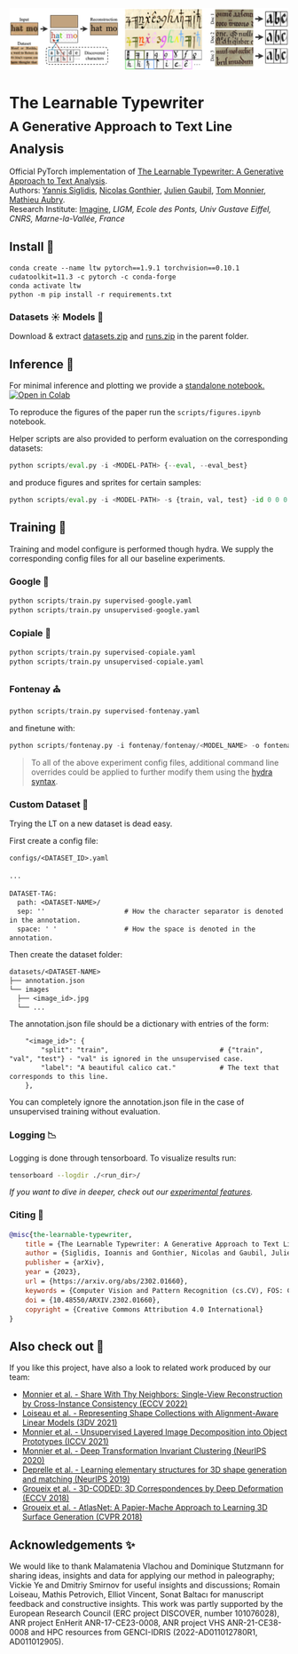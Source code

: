 ![teaser.png](./.media/teaser.png)

# The Learnable Typewriter <br><sub>A Generative Approach to Text Line Analysis</sub>
Official PyTorch implementation of [The Learnable Typewriter: A Generative Approach to Text Αnalysis](https://imagine.enpc.fr/~siglidii/learnable-typewriter/).  
Authors: [Yannis Siglidis](https://imagine.enpc.fr/~siglidii/), [Nicolas Gonthier](https://perso.telecom-paristech.fr/gonthier/), [Julien Gaubil](https://juliengaubil.github.io/), [Tom Monnier](https://www.tmonnier.com/), [Mathieu Aubry](http://imagine.enpc.fr/~aubrym/).  
Research Institute: [Imagine](https://imagine.enpc.fr/), _LIGM, Ecole des Ponts, Univ Gustave Eiffel, CNRS, Marne-la-Vallée, France_

## Install :seedling:
```shell
conda create --name ltw pytorch==1.9.1 torchvision==0.10.1 cudatoolkit=11.3 -c pytorch -c conda-forge
conda activate ltw
python -m pip install -r requirements.txt
```

### Datasets :sunny: Models :hammer:
Download & extract [datasets.zip](https://www.dropbox.com/s/0fa9hcbfu9vr3t2/datasets.zip?dl=0) and [runs.zip](https://www.dropbox.com/s/c4c7lbp1ydqs9dj/runs.zip?dl=0) in the parent folder.

## Inference :peach:
For minimal inference and plotting we provide a [standalone notebook. ![Open in Colab](https://colab.research.google.com/assets/colab-badge.svg)](https://colab.research.google.com/drive/1XAMUPkpTzkKCd5ZH5jn8dy4_ukSX8slJ?usp=sharing)

To reproduce the figures of the paper run the `scripts/figures.ipynb` notebook.

Helper scripts are also provided to perform evaluation on the corresponding datasets:

```python
python scripts/eval.py -i <MODEL-PATH> {--eval, --eval_best}
```

and produce figures and sprites for certain samples:

```python
python scripts/eval.py -i <MODEL-PATH> -s {train, val, test} -id 0 0 0 -is 1 2 3 --plot_sprites
```

## Training :blossom:
Training and model configure is performed though hydra.
We supply the corresponding config files for all our baseline experiments.

### Google :newspaper:
```python
python scripts/train.py supervised-google.yaml
python scripts/train.py unsupervised-google.yaml
```

### Copiale :scroll:
```python 
python scripts/train.py supervised-copiale.yaml
python scripts/train.py unsupervised-copiale.yaml
```

### Fontenay :church:
```python
python scripts/train.py supervised-fontenay.yaml
```

and finetune with:

```python
python scripts/fontenay.py -i fontenay/fontenay/<MODEL_NAME> -o fontenay/fontenay-ft/ --max_epochs 150 -k "training.optimizer.lr=0.001"
```

> To all of the above experiment config files, additional command line overrides could be applied to further modify them using the [hydra syntax](https://hydra.cc/docs/advanced/override_grammar/basic/).

### Custom Dataset :floppy_disk:
Trying the LT on a new dataset is dead easy.

First create a config file:

```
configs/<DATASET_ID>.yaml

...

DATASET-TAG:
  path: <DATASET-NAME>/
  sep: ''                    # How the character separator is denoted in the annotation. 
  space: ' '                 # How the space is denoted in the annotation.
```

Then create the dataset folder:

```
datasets/<DATASET-NAME>
├── annotation.json
└── images
  ├── <image_id>.jpg
  └── ...
```

The annotation.json file should be a dictionary with entries of the form:
```
    "<image_id>": {
        "split": "train",                            # {"train", "val", "test"} - "val" is ignored in the unsupervised case.
        "label": "A beautiful calico cat."           # The text that corresponds to this line.
    },
```

You can completely ignore the annotation.json file in the case of unsupervised training without evaluation.


### Logging :chart_with_downwards_trend:
Logging is done through tensorboard. To visualize results run:

```bash
tensorboard --logdir ./<run_dir>/
```

_If you want to dive in deeper, check out our [experimental features](https://github.com/ysig/learnable-typewriter/blob/main/EXPERIMENTAL.md)._

### Citing :dizzy:

```bibtex
@misc{the-learnable-typewriter,
	title = {The Learnable Typewriter: A Generative Approach to Text Line Analysis},
	author = {Siglidis, Ioannis and Gonthier, Nicolas and Gaubil, Julien and Monnier, Tom and Aubry, Mathieu},
	publisher = {arXiv},
	year = {2023},
	url = {https://arxiv.org/abs/2302.01660},
	keywords = {Computer Vision and Pattern Recognition (cs.CV), FOS: Computer and information sciences, FOS: Computer and information sciences},
	doi = {10.48550/ARXIV.2302.01660},
	copyright = {Creative Commons Attribution 4.0 International}
}
```

## Also check out :rainbow:
If you like this project, have also a look to related work produced by our team:

- [Monnier et al. - Share With Thy Neighbors: Single-View Reconstruction by Cross-Instance Consistency (ECCV 2022)](https://www.tmonnier.com/UNICORN/)
- [Loiseau et al. - Representing Shape Collections with Alignment-Aware Linear Models (3DV 2021)](https://romainloiseau.github.io/deep-linear-shapes/)
- [Monnier et al. - Unsupervised Layered Image Decomposition into Object Prototypes (ICCV 2021)](https://arxiv.org/abs/2006.11132)
- [Monnier et al. - Deep Transformation Invariant Clustering (NeurIPS 2020)](https://arxiv.org/abs/2006.11132)
- [Deprelle et al. - Learning elementary structures for 3D shape generation and matching (NeurIPS 2019)](https://arxiv.org/abs/1908.04725)
- [Groueix et al. - 3D-CODED: 3D Correspondences by Deep Deformation (ECCV 2018)](https://arxiv.org/abs/1806.05228)
- [Groueix et al. - AtlasNet: A Papier-Mache Approach to Learning 3D Surface Generation (CVPR 2018)](https://arxiv.org/abs/1802.05384)


## Acknowledgements :sparkles:
We would like to thank Malamatenia Vlachou and Dominique Stutzmann for sharing ideas, insights and data for applying our method in paleography; Vickie Ye and Dmitriy Smirnov for useful insights and discussions; Romain Loiseau, Mathis Petrovich, Elliot Vincent, Sonat Baltacı for manuscript feedback and constructive insights. This work was partly supported by the European Research Council (ERC project DISCOVER, number 101076028), ANR project EnHerit ANR-17-CE23-0008, ANR project VHS ANR-21-CE38-0008 and HPC resources from GENCI-IDRIS (2022-AD011012780R1, AD011012905).
